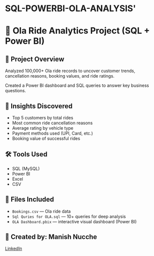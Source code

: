 # SQL-POWERBI-OLA-ANALYSIS'

# 🚗 Ola Ride Analytics Project (SQL + Power BI)

## 📌 Project Overview
Analyzed 100,000+ Ola ride records to uncover customer trends, cancellation reasons, booking values, and ride ratings.

Created a Power BI dashboard and SQL queries to answer key business questions.

## 🧠 Insights Discovered
- Top 5 customers by total rides
- Most common ride cancellation reasons
- Average rating by vehicle type
- Payment methods used (UPI, Card, etc.)
- Booking value of successful rides

## 🛠 Tools Used
- SQL (MySQL)
- Power BI
- Excel
- CSV

## 📁 Files Included
- `Bookings.csv` — Ola ride data
- `Sql Quries for OLA.sql` — 10+ queries for deep analysis
- `OLA Dashboard.pbix` — interactive visual dashboard (Power BI)

## 👤 Created by: Manish Nucche
[LinkedIn](https://www.linkedin.com/in/manishnucche/)
